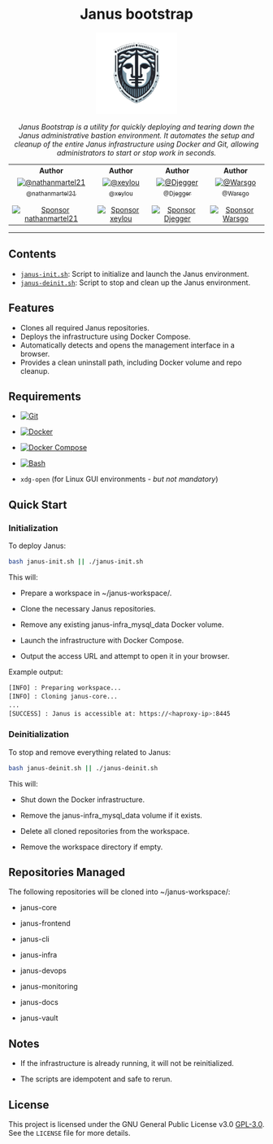 <a id="readme-top"></a> 

<h1><center>Janus bootstrap</center></h1>

<div align="center">
  <a href="https://github.com/janus-bastion">
    <img src="https://github.com/janus-bastion/janus-frontend/blob/main/public/janus-logo.png" alt="Janus Bastion Logo" width="160" height="160" />
  </a>

  <p><em>Janus Bootstrap is a utility for quickly deploying and tearing down the Janus administrative bastion environment. It automates the setup and cleanup of the entire Janus infrastructure using Docker and Git, allowing administrators to start or stop work in seconds.
</em></p>

  <table align="center">
    <tr>
      <th>Author</th>
      <th>Author</th>
      <th>Author</th>
      <th>Author</th>
    </tr>
    <tr>
      <td align="center">
        <a href="https://github.com/nathanmartel21">
          <img src="https://github.com/nathanmartel21.png?size=115" width="115" alt="@nathanmartel21" /><br />
          <sub>@nathanmartel21</sub>
        </a>
        <br /><br />
        <a href="https://github.com/sponsors/nathanmartel21">
          <img src="https://img.shields.io/badge/sponsor-30363D?style=for-the-badge&logo=GitHub-Sponsors&logoColor=white" alt="Sponsor nathanmartel21" />
        </a>
      </td>
      <td align="center">
        <a href="https://github.com/xeylou">
          <img src="https://github.com/xeylou.png?size=115" width="115" alt="@xeylou" /><br />
          <sub>@xeylou</sub>
        </a>
        <br /><br />
        <a href="https://github.com/sponsors/xeylou">
          <img src="https://img.shields.io/badge/sponsor-30363D?style=for-the-badge&logo=GitHub-Sponsors&logoColor=white" alt="Sponsor xeylou" />
        </a>
      </td>
      <td align="center">
        <a href="https://github.com/Djegger">
          <img src="https://github.com/Djegger.png?size=115" width="115" alt="@Djegger" /><br />
          <sub>@Djegger</sub>
        </a>
        <br /><br />
        <a href="https://github.com/sponsors/Djegger">
          <img src="https://img.shields.io/badge/sponsor-30363D?style=for-the-badge&logo=GitHub-Sponsors&logoColor=white" alt="Sponsor Djegger" />
        </a>
      </td>
      <td align="center">
        <a href="https://github.com/Warsgo">
          <img src="https://github.com/Warsgo.png?size=115" width="115" alt="@Warsgo" /><br />
          <sub>@Warsgo</sub>
        </a>
        <br /><br />
        <a href="https://github.com/sponsors/Warsgo">
          <img src="https://img.shields.io/badge/sponsor-30363D?style=for-the-badge&logo=GitHub-Sponsors&logoColor=white" alt="Sponsor Warsgo" />
        </a>
      </td>
    </tr>
  </table>
</div>

---

## Contents

- [`janus-init.sh`](./janus-init.sh): Script to initialize and launch the Janus environment.
- [`janus-deinit.sh`](./janus-deinit.sh): Script to stop and clean up the Janus environment.

## Features

- Clones all required Janus repositories.
- Deploys the infrastructure using Docker Compose.
- Automatically detects and opens the management interface in a browser.
- Provides a clean uninstall path, including Docker volume and repo cleanup.

## Requirements

- [![Git](https://img.shields.io/badge/GIT-E44C30?style=for-the-badge&logo=git&logoColor=white)](https://git-scm.com/)

- [![Docker](https://img.shields.io/badge/Docker-2CA5E0?style=for-the-badge&logo=docker&logoColor=white)](https://www.docker.com/)

- [![Docker Compose](https://img.shields.io/badge/Docker%20Compose-2496ED?style=for-the-badge&logo=docker&logoColor=white)](https://docs.docker.com/compose/)

- [![Bash](https://img.shields.io/badge/GNU%20Bash-4EAA25?style=for-the-badge&logo=GNU%20Bash&logoColor=white)](https://www.gnu.org/software/bash/)

- `xdg-open` (for Linux GUI environments - *but not mandatory*)


## Quick Start

### Initialization

To deploy Janus:

```bash
bash janus-init.sh || ./janus-init.sh
```

This will:

  - Prepare a workspace in ~/janus-workspace/.

  - Clone the necessary Janus repositories.

  - Remove any existing janus-infra_mysql_data Docker volume.

  - Launch the infrastructure with Docker Compose.

  - Output the access URL and attempt to open it in your browser.

Example output:

```bash
[INFO] : Preparing workspace...
[INFO] : Cloning janus-core...
...
[SUCCESS] : Janus is accessible at: https://<haproxy-ip>:8445
```

### Deinitialization

To stop and remove everything related to Janus:

```bash
bash janus-deinit.sh || ./janus-deinit.sh
```

This will:

  - Shut down the Docker infrastructure.

  - Remove the janus-infra_mysql_data volume if it exists.

  - Delete all cloned repositories from the workspace.

  - Remove the workspace directory if empty.

## Repositories Managed

The following repositories will be cloned into ~/janus-workspace/:

  - janus-core

  - janus-frontend

  - janus-cli

  - janus-infra

  - janus-devops

  - janus-monitoring

  - janus-docs

  - janus-vault

## Notes

- If the infrastructure is already running, it will not be reinitialized.

- The scripts are idempotent and safe to rerun.

## License

This project is licensed under the GNU General Public License v3.0 [GPL-3.0](https://github.com/janus-bastion/.github/blob/main/LICENSE).  
See the `LICENSE` file for more details.
